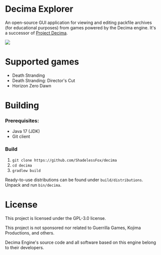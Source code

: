 # Decima Explorer

An open-source GUI application for viewing and editing packfile archives (for educational purposes) from games powered by the Decima engine.
It's a successor of [Project Decima](https://github.com/REDxEYE/ProjectDecima).

![](https://user-images.githubusercontent.com/35821147/187054116-319d095e-259f-419f-a240-fd7a81096833.png)

# Supported games
- Death Stranding
- Death Stranding: Director's Cut
- Horizon Zero Dawn

# Building
### Prerequisites:
- Java 17 (JDK)
- Git client

### Build
1. `git clone https://github.com/ShadelessFox/decima`
2. `cd decima`
3. `gradlew build`

Ready-to-use distributions can be found under `build/distributions`. Unpack and run `bin/decima`.

# License
This project is licensed under the GPL-3.0 license.

This project is not sponsored nor related to Guerrilla Games, Kojima Productions, and others.

Decima Engine's source code and all software based on this engine belong to their developers.
